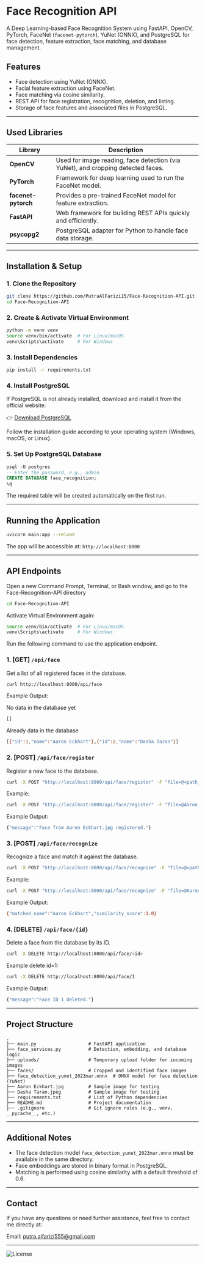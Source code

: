 # Face Recognition API

A Deep Learning-based Face Recognition System using FastAPI, OpenCV, PyTorch, FaceNet (`facenet-pytorch`), YuNet (ONNX), and PostgreSQL for face detection, feature extraction, face matching, and database management.


## Features

- Face detection using YuNet (ONNX).
- Facial feature extraction using FaceNet.
- Face matching via cosine similarity.
- REST API for face registration, recognition, deletion, and listing.
- Storage of face features and associated files in PostgreSQL.

---

## Used Libraries

| Library           | Description |
|------------------|-------------|
| **OpenCV**        | Used for image reading, face detection (via YuNet), and cropping detected faces. |
| **PyTorch**       | Framework for deep learning used to run the FaceNet model. |
| **facenet-pytorch** | Provides a pre-trained FaceNet model for feature extraction. |
| **FastAPI**       | Web framework for building REST APIs quickly and efficiently. |
| **psycopg2**      | PostgreSQL adapter for Python to handle face data storage. |

---

## Installation & Setup

### 1. Clone the Repository

```bash
git clone https://github.com/PutraAlFarizi15/Face-Recognition-API.git
cd Face-Recognition-API
```

### 2. Create & Activate Virtual Environment

```bash
python -m venv venv
source venv/bin/activate  # For Linux/macOS
venv\Scripts\activate     # For Windows
```

### 3. Install Dependencies

```bash
pip install -r requirements.txt
```

### 4. Install PostgreSQL
If PostgreSQL is not already installed, download and install it from the official website:

👉 [Download PostgreSQL](https://www.postgresql.org/download/)

Follow the installation guide according to your operating system (Windows, macOS, or Linux).

### 5. Set Up PostgreSQL Database

```sql
psql -U postgres
-- Enter the password, e.g., admin
CREATE DATABASE face_recognition;
\q
```

The required table will be created automatically on the first run.

---

## Running the Application

```bash
uvicorn main:app --reload
```

The app will be accessible at: `http://localhost:8000`

---

## API Endpoints

Open a new Command Prompt, Terminal, or Bash window, and go to the Face-Recognition-API directory

```bash
cd Face-Recognition-API
```

Activate Virtual Environment again:

```bash
source venv/bin/activate  # For Linux/macOS
venv\Scripts\activate     # For Windows
```
Run the following command to use the application endpoint.

### 1. **[GET]** `/api/face`

Get a list of all registered faces in the database.

```bash
curl http://localhost:8000/api/face
```

Example Output:

No data in the database yet

```bash
[]
```
Already data in the database

```bash
[{"id":1,"name":"Aaron Eckhart"},{"id":2,"name":"Dasha Taran"}]
```

### 2. **[POST]** `/api/face/register`

Register a new face to the database.

```bash
curl -X POST "http://localhost:8000/api/face/register" -F "file=@<path_to_image>"
```

Example:

```bash
curl -X POST "http://localhost:8000/api/face/register" -F "file=@Aaron Eckhart.jpg"
```

Example Output:

```bash
{"message":"Face from Aaron Eckhart.jpg registered."}
```

### 3. **[POST]** `/api/face/recognize`

Recognize a face and match it against the database.

```bash
curl -X POST "http://localhost:8000/api/face/recognize" -F "file=@<path_to_image>"
```

Example:

```bash
curl -X POST "http://localhost:8000/api/face/recognize" -F "file=@Aaron Eckhart.jpg"
```

Example Output:

```bash
{"matched_name":"Aaron Eckhart","similarity_score":1.0}
```

### 4. **[DELETE]** `/api/face/{id}`

Delete a face from the database by its ID.

```bash
curl -X DELETE http://localhost:8000/api/face/<id>
```
Example delete id=1:

```bash
curl -X DELETE http://localhost:8000/api/face/1
```

Example Output:

```bash
{"message":"Face ID 1 deleted."}
```

---

## Project Structure

```
.
├── main.py                   # FastAPI application
├── face_services.py          # Detection, embedding, and database logic
├── uploads/                  # Temporary upload folder for incoming images
├── faces/                    # Cropped and identified face images
├── face_detection_yunet_2023mar.onnx  # ONNX model for face detection (YuNet)
├── Aaron Eckhart.jpg         # Sample image for testing
├── Dasha Taran.jpeg          # Sample image for testing
├── requirements.txt          # List of Python dependencies
├── README.md                 # Project documentation
├── .gitignore                # Git ignore rules (e.g., venv, __pycache__, etc.)
```

---

## Additional Notes

- The face detection model `face_detection_yunet_2023mar.onnx` must be available in the same directory.
- Face embeddings are stored in binary format in PostgreSQL.
- Matching is performed using cosine similarity with a default threshold of 0.6.

---

## Contact

If you have any questions or need further assistance, feel free to contact me directly at:

Email: putra.alfarizi555@gmail.com

---

![License](https://img.shields.io/badge/license-MIT-green)
